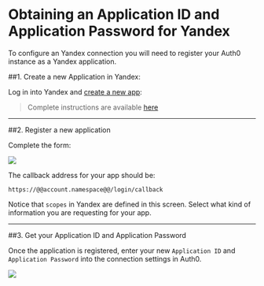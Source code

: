 # Obtaining an Application ID and Application Password for Yandex

To configure an Yandex connection you will need to register your Auth0 instance as a Yandex application.

##1. Create a new Application in Yandex:

Log in into Yandex and [create a new app](https://oauth.yandex.ru/client/new):

> Complete instructions are available [here](http://api.yandex.ru/oauth/doc/dg/tasks/register-client.xml)

---

##2. Register a new application

Complete the form:

![](//cdn.auth0.com/docs/img/yandex-create-app.png)

The callback address for your app should be:

	https://@@account.namespace@@/login/callback


Notice that `scopes` in Yandex are defined in this screen. Select what kind of information you are requesting for your app.

---

##3. Get your Application ID and Application Password

Once the application is registered, enter your new `Application ID` and `Application Password` into the connection settings in Auth0.

![](//cdn.auth0.com/docs/img/yandex-add-connection.png)

